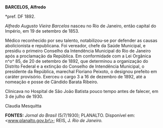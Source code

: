 **BARCELOS, Alfredo**

\*pref. DF 1892.

*Alfredo Augusto Vieira Barcelos* nasceu no Rio de Janeiro, então
capital do Império, em 19 de setembro de 1853.

Médico reconhecido por seu talento, notabilizou-se por defender as
causas abolicionista e republicana. Foi vereador, chefe da Saúde
Municipal, e presidiu o primeiro Conselho da Intendência Municipal do
Rio de Janeiro após a proclamação da República. Em conformidade com a
Lei Orgânica n^o^ 85, de 20 de setembro de 1892, que determinou a
organização do Distrito Federal e a extinção do Conselho de Intendência
Municipal, o presidente da República, marechal Floriano Peixoto, o
designou prefeito em caráter provisório. Exerceu o cargo 3 a 16 de
dezembro de 1892, até a nomeação e posse de Cândido Barata Ribeiro.

Clinicava no Hospital de São João Batista pouco tempo antes de falecer,
em 3 de julho de 1930.

Claudia Mesquitta

**FONTES:** *Jornal do Brasil* (5/7/1930); PLANALTO. Disponível em:
\<www.planalto.gov.br\>; REIS, J. *Rio de Janeiro.*
